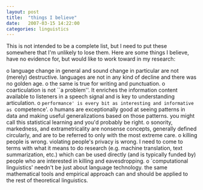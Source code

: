 ```yaml
---
layout: post
title:  "things I believe"
date:   2007-03-15 14:22:00
categories: linguistics
---
```


This is not intended to be a complete list, but I need to put these
somewhere that I'm unlikely to lose them. Here are some things I
believe, have no evidence for, but would like to work toward in my
research:

o language change in general and sound change in particular are not (merely) destructive. languages are not in any kind of decline and there was no golden age.
o the same is true for writing and punctuation.
o coarticulation is not ``a problem''. It enriches the information content available to listeners in a speech signal and is key to understanding articulation.
o `performance' is every bit as interesting and informative as `competence'.
o humans are exceptionally good at seeing patterns in data and making useful generalizations based on those patterns. you might call this statistical learning and you'd probably be right.
o sonority, markedness, and extrametricality are nonsense concepts, generally defined circularly, and are to be referred to only with the most extreme care.
o killing people is wrong. violating people's privacy is wrong. I need to come to terms with what it means to do research (e.g. machine translation, text summarization, etc.) which can be used directly (and is typically funded by) people who are interested in killing and eavesdropping.
o `computational linguistics' needn't be just about language technology. the same mathematical tools and empirical approach can and should be applied to the rest of theoretical linguistics.
